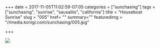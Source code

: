 +++
date = 2017-11-05T11:02:59-07:05
categories = ["sunchasing"]
tags = ["sunchasing", "sunrise", "sausalito", "california"]
title = "Houseboat Sunrise"
slug = "005"
href= ""
summary=""
featuredimg = "//media.konigi.com/sunchasing/005.jpg"

+++

<img src="//media.konigi.com/sunchasing/005.jpg" />

